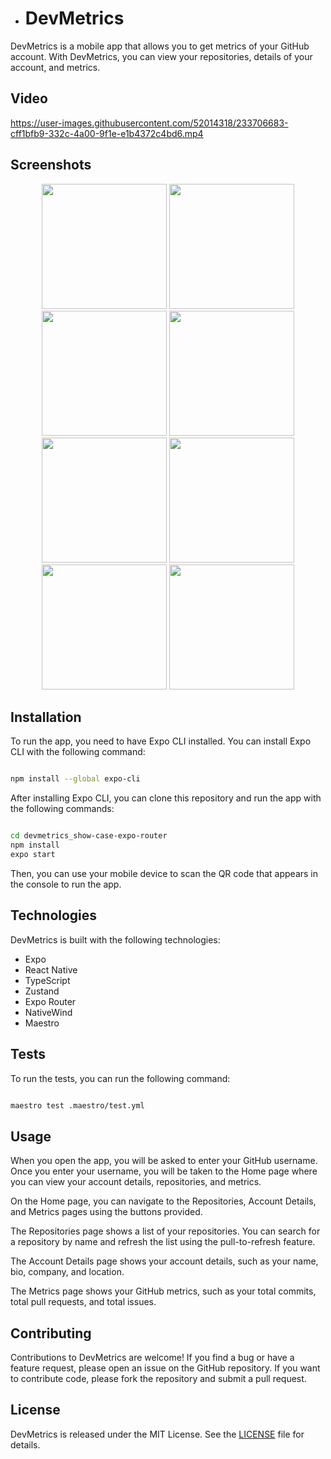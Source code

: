 - # DevMetrics

DevMetrics is a mobile app that allows you to get metrics of your GitHub account. With DevMetrics, you can view your repositories, details of your account, and metrics.

## Video

https://user-images.githubusercontent.com/52014318/233706683-cff1bfb9-332c-4a00-9f1e-e1b4372c4bd6.mp4

## Screenshots

<div style="text-align:center;">
    <img src="https://user-images.githubusercontent.com/52014318/233884855-83aa4fbb-a08e-4820-9303-9c513ccba774.png" width="200"/>
    <img src="https://user-images.githubusercontent.com/52014318/233884863-9ecbb60c-f7dd-4850-82d0-680cc964c2bb.png" width="200"/>
    <img src="https://user-images.githubusercontent.com/52014318/233884865-c3f3197f-bc1d-4d6b-9944-3edb8b93abaa.png" width="200"/>
    <img src="https://user-images.githubusercontent.com/52014318/233884869-ec9a7ca0-34f5-4387-86b5-a908b05421c2.png" width="200"/>
    <img src="https://user-images.githubusercontent.com/52014318/233884871-a192726b-4051-464e-94ec-d50c5cb9c740.png" width="200"/>
    <img src="https://user-images.githubusercontent.com/52014318/233884872-00092483-b2c0-407b-b2f0-50b79efd4dbd.png" width="200"/>
    <img src="https://user-images.githubusercontent.com/52014318/233884873-07301670-0e29-46ba-87c0-7583b5b7857a.png" width="200"/>
    <img src="https://user-images.githubusercontent.com/52014318/233884875-55f72352-861c-4ea9-b92a-c0851cb5183e.png" width="200"/>
</div>


## Installation

To run the app, you need to have Expo CLI installed. You can install Expo CLI with the following command:

```bash

npm install --global expo-cli
```



After installing Expo CLI, you can clone this repository and run the app with the following commands:

```bash

cd devmetrics_show-case-expo-router
npm install
expo start
```

Then, you can use your mobile device to scan the QR code that appears in the console to run the app.
## Technologies

DevMetrics is built with the following technologies:
- Expo
- React Native
- TypeScript
- Zustand
- Expo Router
- NativeWind
- Maestro

## Tests

To run the tests, you can run the following command:

```bash

maestro test .maestro/test.yml

```
 
## Usage

When you open the app, you will be asked to enter your GitHub username. Once you enter your username, you will be taken to the Home page where you can view your account details, repositories, and metrics.

On the Home page, you can navigate to the Repositories, Account Details, and Metrics pages using the buttons provided.

The Repositories page shows a list of your repositories. You can search for a repository by name and refresh the list using the pull-to-refresh feature.

The Account Details page shows your account details, such as your name, bio, company, and location.

The Metrics page shows your GitHub metrics, such as your total commits, total pull requests, and total issues.
## Contributing

Contributions to DevMetrics are welcome! If you find a bug or have a feature request, please open an issue on the GitHub repository. If you want to contribute code, please fork the repository and submit a pull request.
## License

DevMetrics is released under the MIT License. See the [LICENSE](https://github.com/%3Cyour-username%3E/devmetrics_show-case-expo-router/blob/main/LICENSE)  file for details.
